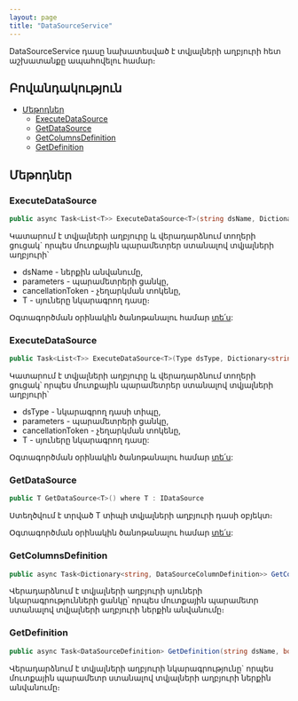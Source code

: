 ```yaml
---
layout: page
title: "DataSourceService" 
---
```


DataSourceService դասը նախատեսված է տվյալների աղբյուրի հետ աշխատանքը ապահովելու համար։

## Բովանդակություն
* [Մեթոդներ](#մեթոդներ)
  * [ExecuteDataSource](#executeDataSource)
  * [GetDataSource](#getDataSource)
  * [GetColumnsDefinition](#getColumnsDefinition)
  * [GetDefinition](#GetDefinition)


## Մեթոդներ

### ExecuteDataSource

```c#
public async Task<List<T>> ExecuteDataSource<T>(string dsName, Dictionary<string, object> parameters, CancellationToken cancellationToken = default)
```

Կատարում է տվյալների աղբյուրը և վերադարձնում տողերի ցուցակ` որպես մուտքային պարամետրեր ստանալով տվյալների աղբյուրի՝
- dsName - ներքին անվանումը,
- parameters - պարամետրերի ցանկը,
- cancellationToken - չեղարկման տոկենը,
- T - սյուները նկարագրող դասը։

Օգտագործման օրինակին ծանոթանալու համար [տե՛ս](/examples/ds.md#1-չտիպիզացված-կատարում):

### ExecuteDataSource

```c#
public Task<List<T>> ExecuteDataSource<T>(Type dsType, Dictionary<string, object> parameters, CancellationToken cancellationToken = default)
```

Կատարում է տվյալների աղբյուրը և վերադարձնում տողերի ցուցակ՝ որպես մուտքային պարամետրեր ստանալով տվյալների աղբյուրի՝
- dsType - նկարագրող դասի տիպը,
- parameters - պարամետրերի ցանկը,
- cancellationToken - չեղարկման տոկենը,
- T - սյուները նկարագրող դասը:

Օգտագործման օրինակին ծանոթանալու համար [տե՛ս](/examples/ds.md#1-չտիպիզացված-կատարում):

### GetDataSource

```c#
public T GetDataSource<T>() where T : IDataSource
```

Ստեղծվում է տրված T տիպի տվյալների աղբյուրի դասի օբյեկտ։

Օգտագործման օրինակին ծանոթանալու համար [տե՛ս](/examples/ds.md#2-տիպիզացված--կատարում):

### GetColumnsDefinition

```c#
public async Task<Dictionary<string, DataSourceColumnDefinition>> GetColumnsDefinition(string dsName)
```

Վերադարձնում է տվյալների աղբյուրի սյուների նկարագրությունների ցանկը՝ որպես մուտքային պարամետր ստանալով տվյալների աղբյուրի ներքին անվանումը։

### GetDefinition

```c#
public async Task<DataSourceDefinition> GetDefinition(string dsName, bool isFull = false)
```

Վերադարձնում է տվյալների աղբյուրի նկարագրությունը` որպես մուտքային պարամետր ստանալով տվյալների աղբյուրի ներքին անվանումը։
